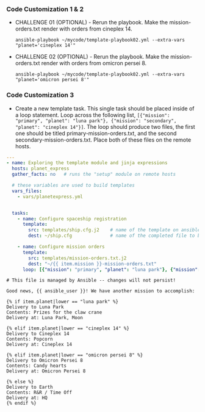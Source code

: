 ### Code Customization 1 & 2

- CHALLENGE 01 (OPTIONAL) - Rerun the playbook. Make the mission-orders.txt render with orders from cineplex 14.
    
    `ansible-playbook ~/mycode/template-playbook02.yml --extra-vars "planet='cineplex 14'"`
    
- CHALLENGE 02 (OPTIONAL) - Rerun the playbook. Make the mission-orders.txt render with orders from omicron persei 8.

    `ansible-playbook ~/mycode/template-playbook02.yml --extra-vars "planet='omicron persei 8'"`
    
### Code Customization 3

- Create a new template task. This single task should be placed inside of a loop statement. Loop across the following list, `[{"mission": "primary", "planet": "luna park"}, {"mission": "secondary", "planet": "cineplex 14"}]`. The loop should produce two files, the first one should be titled primary-mission-orders.txt, and the second secondary-mission-orders.txt. Place both of these files on the remote hosts.

```yaml
---
- name: Exploring the template module and jinja expressions
  hosts: planet_express
  gather_facts: no   # runs the "setup" module on remote hosts

  # these variables are used to build templates
  vars_files:
    - vars/planetexpress.yml


  tasks:
    - name: Configure spaceship registration
      template:
        src: templates/ship.cfg.j2    # name of the template on ansible controller
        dest: ~/ship.cfg              # name of the completed file to be placed on the target system

    - name: Configure mission orders
      template:
        src: templates/mission-orders.txt.j2
        dest: "~/{{ item.mission }}-mission-orders.txt"
      loop: [{"mission": "primary", "planet": "luna park"}, {"mission": "secondary", "planet": "cineplex 14"}]     
```

```
# This file is managed by Ansible -- changes will not persist!

Good news, {{ ansible_user }}! We have another mission to accomplish:

{% if item.planet|lower == "luna park" %}
Delivery to Luna Park
Contents: Prizes for the claw crane
Delivery at: Luna Park, Moon

{% elif item.planet|lower == "cineplex 14" %}
Delivery to Cineplex 14
Contents: Popcorn
Delivery at: Cineplex 14

{% elif item.planet|lower == "omicron persei 8" %}
Delivery to Omicron Persei 8
Contents: Candy hearts
Delivery at: Omicron Persei 8

{% else %}
Delivery to Earth
Contents: R&R / Time Off
Delivery at: HQ
{% endif %}
```
